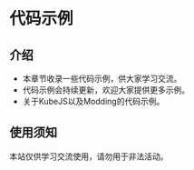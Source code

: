 # 代码示例

## 介绍
- 本章节收录一些代码示例，供大家学习交流。
- 代码示例会持续更新，欢迎大家提供更多示例。
- 关于KubeJS以及Modding的代码示例。

## 使用须知
本站仅供学习交流使用，请勿用于非法活动。


## 